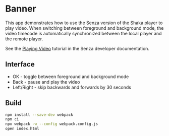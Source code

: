 # Banner

This app demonstrates how to use the Senza version of the Shaka player to play video. When switching between foreground and background mode, the video timecode is automatically synchronized between the local player and the remote player.

See the [Playing Video](https://developer.synamedia.com/senza/docs/playing-video) tutorial in the Senza developer documentation.

## Interface

* OK - toggle between foreground and background mode
* Back - pause and play the video
* Left/Right - skip backwards and forwards by 30 seconds

## Build

```bash
npm install --save-dev webpack
npm ci
npx webpack -w --config webpack.config.js
open index.html
```
